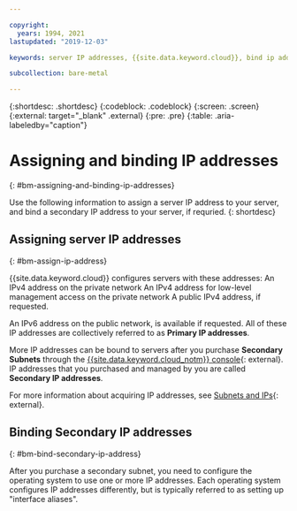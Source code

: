 ```yaml
---

copyright:
  years: 1994, 2021
lastupdated: "2019-12-03"

keywords: server IP addresses, {{site.data.keyword.cloud}}, bind ip address, assign server ip address

subcollection: bare-metal

---
```


{:shortdesc: .shortdesc}
{:codeblock: .codeblock}
{:screen: .screen}
{:external: target="_blank" .external}
{:pre: .pre}
{:table: .aria-labeledby="caption"}

# Assigning and binding IP addresses
{: #bm-assigning-and-binding-ip-addresses}

Use the following information to assign a server IP address to your server, and bind a secondary IP address to your server, if requried.
{: shortdesc}

## Assigning server IP addresses
{: #bm-assign-ip-address}

{{site.data.keyword.cloud}} configures servers with these addresses:
An IPv4 address on the private network
An IPv4 address for low-level management access on the
private network
A public IPv4 address, if requested.

An IPv6 address on the public network, is available if requested. All of
these IP addresses are collectively referred to as **Primary IP addresses**.

More IP addresses can be bound to servers after you purchase **Secondary
Subnets** through the [{{site.data.keyword.cloud_notm}} console](https://cloud.ibm.com){: external}. IP addresses that you purchased and managed by you are called **Secondary IP addresses**.

For more information about acquiring IP addresses, see [Subnets and IPs](https://cloud.ibm.com/docs/subnets/){: external}.


## Binding Secondary IP addresses
{: #bm-bind-secondary-ip-address}

After you purchase a secondary subnet, you need to configure the operating system to use one or more IP addresses. Each operating system configures IP addresses differently, but is typically referred to as setting up "interface aliases".
